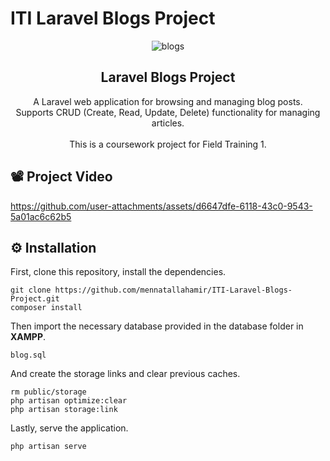 # ITI Laravel Blogs Project

<div align="center">
  
  
![blogs](https://github.com/user-attachments/assets/819d87fa-91ec-44f7-ab2d-665c94c266a1)


  <h2 align="center">Laravel Blogs Project</h2>

  A Laravel web application for browsing and managing blog posts.
  <br>
  Supports CRUD (Create, Read, Update, Delete) functionality for managing articles.
  <br>  <br>
  This is a coursework project for Field Training 1.

</div>

## 📽 Project Video 


 

https://github.com/user-attachments/assets/d6647dfe-6118-43c0-9543-5a01ac6c62b5




## ⚙ Installation

First, clone this repository, install the dependencies.

```
git clone https://github.com/mennatallahamir/ITI-Laravel-Blogs-Project.git
composer install
```

Then import the necessary database provided in the database folder in **XAMPP**.

```
blog.sql
```

And create the storage links and clear previous caches.

```
rm public/storage
php artisan optimize:clear       
php artisan storage:link
```
Lastly, serve the application.
```
php artisan serve
```
